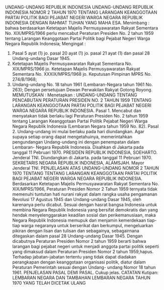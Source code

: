  UNDANG-UNDANG REPUBLIK INDONESIA UNDANG-UNDANG REPUBLIK INDONESIA NOMOR 2 TAHUN 1970 TENTANG LARANGAN KEANGGOTAAN PARTAI POLITIK BAGI PEJABAT NEGERI WARGA NEGARA REPUBLIK INDONESIA
DENGAN RAHMAT TUHAN YANG MAHA ESA.
Menimbang :
 bahwa berdasarkan Ketetapan Majelis Permusyawaratan Rakyat Sementara No. XIX/MPRS/1966 perlu mencabut Peraturan Presiden No. 2 tahun 1959 tentang Larangan Keanggotaan Partai Politik bagi Pejabat Negeri Warga Negara Republik Indonesia;
Mengingat :

1. Pasal 5 ayat (1) jo. pasal 20 ayat (1) jo. pasal 21 ayat (1) dan pasal 28 Undang-undang Dasar 1945.
2. Ketetapan Majelis Permusyawaratan Rakyat Sementara No. XIX/MPRS/1966 jo. Ketetapan Majelis Permusyawaratan Rakyat Sementara No. XXXIX/MPRS/1968 jo. Keputusan Pimpinan MPRS No. 274/B/1968;
3. Undang-undang No. 18 tahun 1961 (Lembaran-Negara tahun 1961 No. 263); Dengan persetujuan Dewan Perwakilan Rakyat Gotong Royong.
MEMUTUSKAN :
 Menetapkan : UNDANG-UNDANG TENTANG PENCABUTAN PERATURAN PRESIDEN NO. 2 TAHUN 1959 TENTANG LARANGAN KEANGGOTAAN PARTAI POLITIK BAGI PEJABAT NEGERI WARGA NEGARA REPUBLIK INDONESIA. Pasal 1. Mencabut dan menyatakan tidak berlaku lagi Peraturan Presiden No. 2 tahun 1959 tentang Larangan Keanggotaan Partai Politik Pejabat Negeri Warga Negara Republik Indonesia (Lembaran Negara tahun 1959 No.
82). Pasal 2. Undang-undang ini mulai berlaku pada hari diundangkan. Agar supaya setiap orang dapat mengetahuinya, memerintahkan pengundangan Undang-undang ini dengan penempatan dalam Lembaran- Negara Republik Indonesia. Disahkan di Jakarta pada tanggal 11 Pebruari 1970. PRESIDEN REPUBLIK INDONESIA, SOEHARTO. Jenderal TNI. Diundangkan di Jakarta. pada tanggal 11 Pebruari 1970. SEKRETARIS NEGARA REPUBLIK INDONESIA, ALAMSJAH. Mayor Jenderal TNI. PENJELASAN ATAS UNDANG-UNDANG NOMOR 2 TAHUN 1970 TENTANG TENTANG LARANGAN KEANGGOTAAN PARTAI POLITIK BAGI PEJABAT NEGERI WARGA NEGARA REPUBLIK INDONESIA. Berdasarkan Ketetapan Majelis Permusyawaratan Rakyat Sementara No. XIX/MPRS/1966, Peraturan Presiden Nomor 2 Tahun 1959 ternyata tidak memenuhi tuntutan hati nurani rakyat dalam rangka usaha pengamanan Revolusi 17 Agustus 1945 dan Undang-undang Dasar 1945, oleh karenanya perlu dicabut. Sesuai dengan hasrat bangsa Indonesia untuk membina Negara Republik Indonesia yang bersifat demokratis dan yang hendak menyelenggarakan keadilan sosial dan perikemanusiaan, maka Negara Republik Indonesia memupuk dan menjamin kemerdekaan tiap-tiap warga negaranya untuk berserikat dan berkumpul, mengeluarkan pikiran dengan lisan dan tulisan dan sebagainya, sebagairnana ditegaskan dalam pasal 28 Undang-undang Dasar 1945. Dengan dicabutnya Peraturan Presiden Nomor 2 tahun 1959 berarti bahwa larangan bagi pejabat negeri untuk menjadi anggota partai politik seperti yang dimaksud dalam Peraturan Presiden Nomor 2 tahun 1959,hapus. Terhadap jabatan-jabatan tertentu yang tidak dapat diadakan perangkapan dengan keanggotaan organisasi politik, diatur dalam Peraturan Pemerintah sesuai dengan Undang- undang Nomor 18 tahun 1961. PENJELASAN PASAL DEMI PASAL. Cukup jelas. CATATAN Kutipan: LEMBARAN NEGARA DAN TAMBAHAN LEMBARAN NEGARA TAHUN 1970 YANG TELAH DICETAK ULANG
